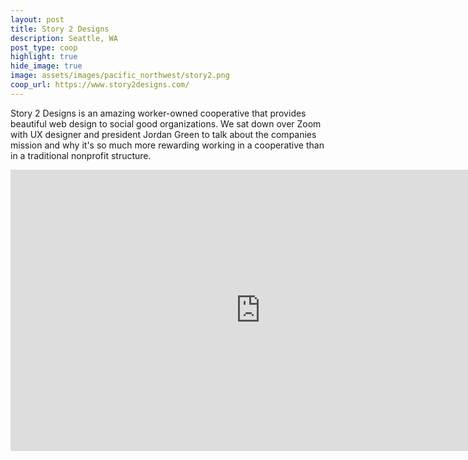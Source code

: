 ```yaml
---
layout: post
title: Story 2 Designs
description: Seattle, WA
post_type: coop
highlight: true
hide_image: true
image: assets/images/pacific_northwest/story2.png
coop_url: https://www.story2designs.com/
---
```


Story 2 Designs is an amazing worker-owned cooperative that provides beautiful web design to social good organizations.  We sat down over Zoom with UX designer and president Jordan Green to talk about the companies mission and why it's so much more rewarding working in a cooperative than in a traditional nonprofit structure.


<div class="iframe-wrapper">
<iframe width="800" height="450" src="https://www.youtube.com/embed/14XNpxZtaAs" title="YouTube video player" frameborder="0" allow="accelerometer; autoplay; clipboard-write; encrypted-media; gyroscope; picture-in-picture" allowfullscreen></iframe>
</div>